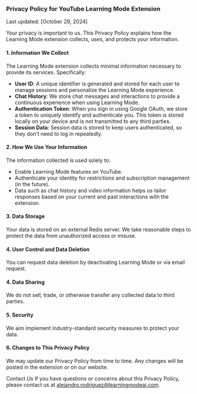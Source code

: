 ### Privacy Policy for YouTube Learning Mode Extension

Last updated: [October 29, 2024]

Your privacy is important to us. This Privacy Policy explains how the Learning Mode extension collects, uses, and protects your information.

#### 1. Information We Collect
The Learning Mode extension collects minimal information necessary to provide its services. Specifically:

- **User ID**: A unique identifier is generated and stored for each user to manage sessions and personalize the Learning Mode experience.
- **Chat History**: We store chat messages and interactions to provide a continuous experience when using Learning Mode.
- **Authentication Token**: When you sign in using Google OAuth, we store a token to uniquely identify and authenticate you. This token is stored locally on your device and is not transmitted to any third parties.
- **Session Data**: Session data is stored to keep users authenticated, so they don’t need to log in repeatedly.

#### 2. How We Use Your Information
The information collected is used solely to:

- Enable Learning Mode features on YouTube.
- Authenticate your identity for restrictions and subscription management (in the future).
- Data such as chat history and video information helps us tailor responses based on your  current and past interactions with the extension.

#### 3. Data Storage
Your data is stored on an external Redis server. We take reasonable steps to protect the data from unauthorized access or misuse.

#### 4. User Control and Data Deletion
You can request data deletion by deactivating Learning Mode or via email request.

#### 4. Data Sharing
We do not sell, trade, or otherwise transfer any collected data to third parties.

#### 5. Security
We aim implement industry-standard security measures to protect your data.

#### 6. Changes to This Privacy Policy
We may update our Privacy Policy from time to time. Any changes will be posted in the extension or on our website.

Contact Us
If you have questions or concerns about this Privacy Policy, please contact us at alejandro.rodriguez@learningmodeai.com.
